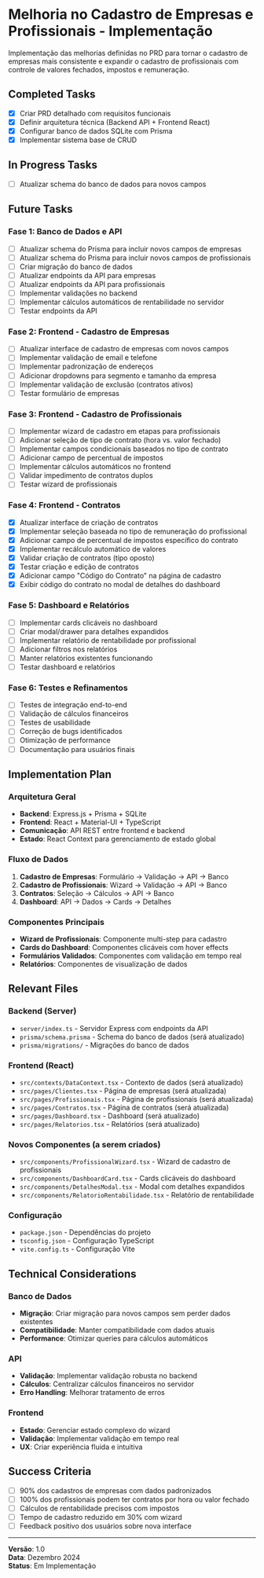 # Melhoria no Cadastro de Empresas e Profissionais - Implementação

Implementação das melhorias definidas no PRD para tornar o cadastro de empresas mais consistente e expandir o cadastro de profissionais com controle de valores fechados, impostos e remuneração.

## Completed Tasks

- [x] Criar PRD detalhado com requisitos funcionais
- [x] Definir arquitetura técnica (Backend API + Frontend React)
- [x] Configurar banco de dados SQLite com Prisma
- [x] Implementar sistema base de CRUD

## In Progress Tasks

- [ ] Atualizar schema do banco de dados para novos campos

## Future Tasks

### Fase 1: Banco de Dados e API
- [ ] Atualizar schema do Prisma para incluir novos campos de empresas
- [ ] Atualizar schema do Prisma para incluir novos campos de profissionais
- [ ] Criar migração do banco de dados
- [ ] Atualizar endpoints da API para empresas
- [ ] Atualizar endpoints da API para profissionais
- [ ] Implementar validações no backend
- [ ] Implementar cálculos automáticos de rentabilidade no servidor
- [ ] Testar endpoints da API

### Fase 2: Frontend - Cadastro de Empresas
- [ ] Atualizar interface de cadastro de empresas com novos campos
- [ ] Implementar validação de email e telefone
- [ ] Implementar padronização de endereços
- [ ] Adicionar dropdowns para segmento e tamanho da empresa
- [ ] Implementar validação de exclusão (contratos ativos)
- [ ] Testar formulário de empresas

### Fase 3: Frontend - Cadastro de Profissionais
- [ ] Implementar wizard de cadastro em etapas para profissionais
- [ ] Adicionar seleção de tipo de contrato (hora vs. valor fechado)
- [ ] Implementar campos condicionais baseados no tipo de contrato
- [ ] Adicionar campo de percentual de impostos
- [ ] Implementar cálculos automáticos no frontend
- [ ] Validar impedimento de contratos duplos
- [ ] Testar wizard de profissionais

### Fase 4: Frontend - Contratos
- [x] Atualizar interface de criação de contratos
- [x] Implementar seleção baseada no tipo de remuneração do profissional
- [x] Adicionar campo de percentual de impostos específico do contrato
- [x] Implementar recálculo automático de valores
- [x] Validar criação de contratos (tipo oposto)
- [x] Testar criação e edição de contratos
- [x] Adicionar campo "Código do Contrato" na página de cadastro
- [x] Exibir código do contrato no modal de detalhes do dashboard

### Fase 5: Dashboard e Relatórios
- [ ] Implementar cards clicáveis no dashboard
- [ ] Criar modal/drawer para detalhes expandidos
- [ ] Implementar relatório de rentabilidade por profissional
- [ ] Adicionar filtros nos relatórios
- [ ] Manter relatórios existentes funcionando
- [ ] Testar dashboard e relatórios

### Fase 6: Testes e Refinamentos
- [ ] Testes de integração end-to-end
- [ ] Validação de cálculos financeiros
- [ ] Testes de usabilidade
- [ ] Correção de bugs identificados
- [ ] Otimização de performance
- [ ] Documentação para usuários finais

## Implementation Plan

### Arquitetura Geral
- **Backend**: Express.js + Prisma + SQLite
- **Frontend**: React + Material-UI + TypeScript
- **Comunicação**: API REST entre frontend e backend
- **Estado**: React Context para gerenciamento de estado global

### Fluxo de Dados
1. **Cadastro de Empresas**: Formulário → Validação → API → Banco
2. **Cadastro de Profissionais**: Wizard → Validação → API → Banco
3. **Contratos**: Seleção → Cálculos → API → Banco
4. **Dashboard**: API → Dados → Cards → Detalhes

### Componentes Principais
- **Wizard de Profissionais**: Componente multi-step para cadastro
- **Cards do Dashboard**: Componentes clicáveis com hover effects
- **Formulários Validados**: Componentes com validação em tempo real
- **Relatórios**: Componentes de visualização de dados

## Relevant Files

### Backend (Server)
- `server/index.ts` - Servidor Express com endpoints da API
- `prisma/schema.prisma` - Schema do banco de dados (será atualizado)
- `prisma/migrations/` - Migrações do banco de dados

### Frontend (React)
- `src/contexts/DataContext.tsx` - Contexto de dados (será atualizado)
- `src/pages/Clientes.tsx` - Página de empresas (será atualizada)
- `src/pages/Profissionais.tsx` - Página de profissionais (será atualizada)
- `src/pages/Contratos.tsx` - Página de contratos (será atualizada)
- `src/pages/Dashboard.tsx` - Dashboard (será atualizado)
- `src/pages/Relatorios.tsx` - Relatórios (será atualizado)

### Novos Componentes (a serem criados)
- `src/components/ProfissionalWizard.tsx` - Wizard de cadastro de profissionais
- `src/components/DashboardCard.tsx` - Cards clicáveis do dashboard
- `src/components/DetalhesModal.tsx` - Modal com detalhes expandidos
- `src/components/RelatorioRentabilidade.tsx` - Relatório de rentabilidade

### Configuração
- `package.json` - Dependências do projeto
- `tsconfig.json` - Configuração TypeScript
- `vite.config.ts` - Configuração Vite

## Technical Considerations

### Banco de Dados
- **Migração**: Criar migração para novos campos sem perder dados existentes
- **Compatibilidade**: Manter compatibilidade com dados atuais
- **Performance**: Otimizar queries para cálculos automáticos

### API
- **Validação**: Implementar validação robusta no backend
- **Cálculos**: Centralizar cálculos financeiros no servidor
- **Erro Handling**: Melhorar tratamento de erros

### Frontend
- **Estado**: Gerenciar estado complexo do wizard
- **Validação**: Implementar validação em tempo real
- **UX**: Criar experiência fluida e intuitiva

## Success Criteria

- [ ] 90% dos cadastros de empresas com dados padronizados
- [ ] 100% dos profissionais podem ter contratos por hora ou valor fechado
- [ ] Cálculos de rentabilidade precisos com impostos
- [ ] Tempo de cadastro reduzido em 30% com wizard
- [ ] Feedback positivo dos usuários sobre nova interface

---

**Versão**: 1.0  
**Data**: Dezembro 2024  
**Status**: Em Implementação 